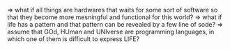 => what if all things are hardwares that waits for some sort of software so that they become more mesningful and functional for this world?
=> what if life has a pattern and that pattern can be revealed by a few line of sode?
=> assume that GOd, HUman and UNIverse are programming languages, in which one of them is difficult to express LIFE?
